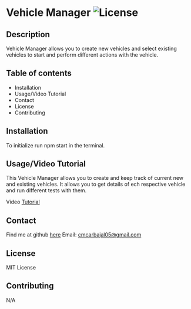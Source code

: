 # Vehicle Manager ![License](https://img.shields.io/badge/license-MIT-green.svg)

## Description
Vehicle Manager allows you to create new vehicles and select existing vehicles to start and perform different actions with the vehicle.


## Table of contents 

- Installation
- Usage/Video Tutorial
- Contact
- License
- Contributing


## Installation

To initialize run npm start in the terminal.

## Usage/Video Tutorial 

This Vehicle Manager allows you to create and keep track of current new and existing vehicles. It allows you to get details of ech respective vehicle and run different tests with them.

Video [Tutorial](https://drive.google.com/file/d/15r22CXrH5xx3qcpCG4HZQpEdn5Jojqeq/view?usp=sharing)

## Contact
Find me at github [here](github.com/YamatoWanoKuni) 
Email: [cmcarbajal05@gmail.com](mailto:cmcarbajal05@gmail.com)


## License

MIT License

## Contributing

N/A

